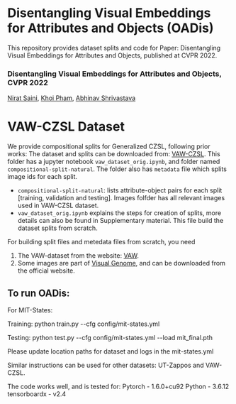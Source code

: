 # Disentangling Visual Embeddings for Attributes and Objects (OADis)
This repository provides dataset splits and code for Paper: Disentangling Visual Embeddings for Attributes and Objects, published at CVPR 2022.
### Disentangling Visual Embeddings for Attributes and Objects, CVPR 2022
[Nirat Saini](https://scholar.google.com/citations?hl=en&view_op=list_works&gmla=AJsN-F4kgg1kbcLx0j2dkvo5bGoQb9BU8bNEaEkiOirw72JFqU1cdNGVo3r8KTG7pq0yHTgIZ1M6jqtUUbXRAz_6YPTAeJjMwA&user=VsTvk-8AAAAJ),
[Khoi Pham](https://scholar.google.com/citations?user=o7hS8EcAAAAJ&hl=en),
[Abhinav Shrivastava](http://www.cs.umd.edu/~abhinav/)
 
# VAW-CZSL Dataset 
We provide compositional splits for Generalized CZSL, following prior works:
The dataset and splits can be downloaded from: [VAW-CZSL](https://drive.google.com/drive/folders/1CalwDXkkGALxz0e-aCFg9xBmf7Pu4eXL?usp=sharing). This folder has a jupyter notebook ```vaw_dataset_orig.ipynb```, and folder named ```compositional-split-natural```.  The folder also has ```metadata``` file which splits image ids for each split.
 - ```compositional-split-natural```: lists attribute-object pairs for each split [training, validation and testing]. Images folfder has all relevant images used in VAW-CZSL dataset. 
 - ```vaw_dataset_orig.ipynb``` explains the steps for creation of splits, more details can also be found in Supplementary material. This file build the dataset splits from scratch. 
 
For building split files and metedata files from scratch, you need
1. The VAW-dataset from the website: [VAW](https://github.com/adobe-research/vaw_dataset).
2. Some images are part of [Visual Genome](https://visualgenome.org/), and can be downloaded from the official website. 



## To run OADis:
For MIT-States:

Training:
python train.py --cfg config/mit-states.yml

Testing:
python test.py --cfg config/mit-states.yml --load mit_final.pth

Please update location paths for dataset and logs in the mit-states.yml

Similar instructions can be used for other datasets: UT-Zappos and VAW-CZSL.

The code works well, and is tested for:
Pytorch - 1.6.0+cu92
Python - 3.6.12
tensorboardx - v2.4
